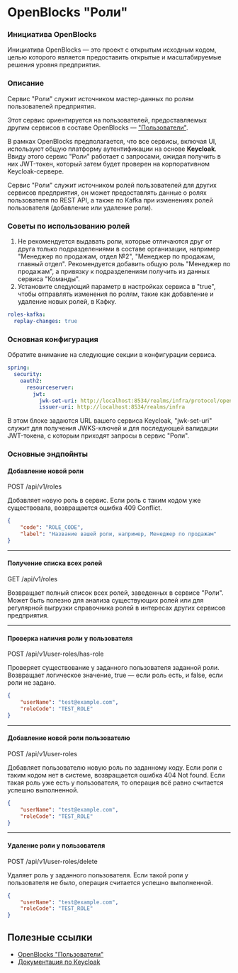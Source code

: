# OpenBlocks "Роли"

### Инициатива OpenBlocks

Инициатива OpenBlocks &mdash; это проект с открытым исходным кодом, целью которого
является предоставить открытые и масштабируемые решения уровня предприятия.

### Описание

Сервис "Роли" служит источником мастер-данных по ролям пользователей предприятия.

Этот сервис ориентируется на пользователей, предоставляемых другим сервисов в составе
OpenBlocks &mdash; ["Пользователи"](https://github.com/IgorIvkin/openblocks-users).

В рамках OpenBlocks предполагается, что все сервисы, включая UI, используют общую
платформу аутентификации на основе **Keycloak**. Ввиду этого сервис "Роли"
работает с запросами, ожидая получить в них JWT-токен, который затем будет проверен
на корпоративном Keycloak-сервере.

Сервис "Роли" служит источником ролей пользователей для других сервисов предприятия,
он может предоставлять данные о ролях пользователя по REST API, а также по Kafka при
изменениях ролей пользователя (добавление или удаление роли).

### Советы по использованию ролей

1. Не рекомендуется выдавать роли, которые отличаются друг от друга только подразделениями
в составе организации, например "Менеджер по продажам, отдел №2", "Менеджер по продажам, главный отдел".
Рекомендуется добавить общую роль "Менеджер по продажам", а привязку к подразделениям
получить из данных сервиса "Команды".
2. Установите следующий параметр в настройках сервиса в "true", чтобы отправлять изменения по ролям, такие
как добавление и удаление новых ролей, в Кафку.
```yaml
roles-kafka:
  replay-changes: true
```

### Основная конфигурация

Обратите внимание на следующие секции в конфигурации сервиса.

```yaml
spring:
  security:
    oauth2:
      resourceserver:
        jwt:
          jwk-set-uri: http://localhost:8534/realms/infra/protocol/openid-connect/certs
          issuer-uri: http://localhost:8534/realms/infra
```

В этом блоке задаются URL вашего сервиса Keycloak, "jwk-set-uri" служит для
получения JWKS-ключей и для последующей валидации JWT-токена, с которым приходят
запросы в сервис "Роли".


### Основные эндпойнты

#### Добавление новой роли
POST /api/v1/roles

Добавляет новую роль в сервис. Если роль с таким кодом уже существовала,
возвращается ошибка 409 Conflict.

```json
{
    "code": "ROLE_CODE",
    "label": "Название вашей роли, например, Менеджер по продажам"
}
```

---

#### Получение списка всех ролей
GET /api/v1/roles

Возвращает полный список всех ролей, заведенных в сервисе "Роли". Может быть полезно
для анализа существующих ролей или для регулярной выгрузки справочника ролей в интересах
других сервисов предприятия.

---

#### Проверка наличия роли у пользователя
POST /api/v1/user-roles/has-role

Проверяет существование у заданного пользователя заданной роли. Возвращает логическое
значение, true &mdash; если роль есть, и false, если роли не задано.

```json
{
    "userName": "test@example.com",
    "roleCode": "TEST_ROLE"
}
```


---

#### Добавление новой роли пользователю
POST /api/v1/user-roles

Добавляет пользователю новую роль по заданному коду. Если роли с таким кодом нет
в системе, возвращается ошибка 404 Not found. Если такая роль уже есть у пользователя,
то операция всё равно считается успешно выполненной.

```json
{
    "userName": "test@example.com",
    "roleCode": "TEST_ROLE"
}
```

---

#### Удаление роли у пользователя
POST /api/v1/user-roles/delete

Удаляет роль у заданного пользователя. Если такой роли у пользователя не было,
операция считается успешно выполненной.

```json
{
    "userName": "test@example.com",
    "roleCode": "TEST_ROLE"
}
```


## Полезные ссылки
* [OpenBlocks "Пользователи"](https://github.com/IgorIvkin/openblocks-users)
* [Документация по Keycloak](https://www.keycloak.org/documentation)